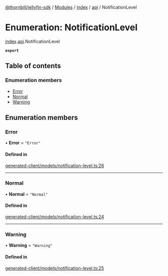 [@thornbill/jellyfin-sdk](../README.md) / [Modules](../modules.md) / [index](../modules/index.md) / [api](../modules/index.api.md) / NotificationLevel

# Enumeration: NotificationLevel

[index](../modules/index.md).[api](../modules/index.api.md).NotificationLevel

**`export`**

## Table of contents

### Enumeration members

- [Error](index.api.NotificationLevel.md#error)
- [Normal](index.api.NotificationLevel.md#normal)
- [Warning](index.api.NotificationLevel.md#warning)

## Enumeration members

### Error

• **Error** = `"Error"`

#### Defined in

[generated-client/models/notification-level.ts:26](https://github.com/thornbill/jellyfin-sdk-typescript/blob/eb13db7/src/generated-client/models/notification-level.ts#L26)

___

### Normal

• **Normal** = `"Normal"`

#### Defined in

[generated-client/models/notification-level.ts:24](https://github.com/thornbill/jellyfin-sdk-typescript/blob/eb13db7/src/generated-client/models/notification-level.ts#L24)

___

### Warning

• **Warning** = `"Warning"`

#### Defined in

[generated-client/models/notification-level.ts:25](https://github.com/thornbill/jellyfin-sdk-typescript/blob/eb13db7/src/generated-client/models/notification-level.ts#L25)
